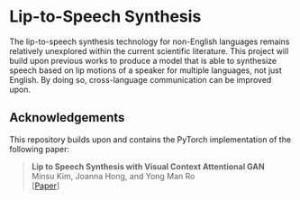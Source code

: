 # Lip-to-Speech Synthesis

The lip-to-speech synthesis technology for non-English languages remains relatively unexplored within the current scientific literature. This project will build upon previous works to produce a model that is able to synthesize speech based on lip motions of a speaker for multiple languages, not just English.  By doing so, cross-language communication can be improved upon.

## Acknowledgements
This repository builds upon and contains the PyTorch implementation of the following paper:
> **Lip to Speech Synthesis with Visual Context Attentional GAN**<br>
> Minsu Kim, Joanna Hong, and Yong Man Ro<br>
> \[[Paper](https://proceedings.neurips.cc/paper/2021/file/16437d40c29a1a7b1e78143c9c38f289-Paper.pdf)\]
